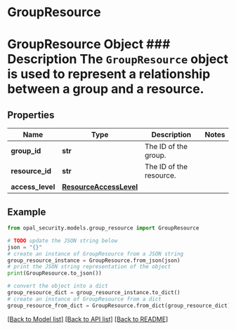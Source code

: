# GroupResource

# GroupResource Object ### Description The `GroupResource` object is used to represent a relationship between a group and a resource.

## Properties

Name | Type | Description | Notes
------------ | ------------- | ------------- | -------------
**group_id** | **str** | The ID of the group. | 
**resource_id** | **str** | The ID of the resource. | 
**access_level** | [**ResourceAccessLevel**](ResourceAccessLevel.md) |  | 

## Example

```python
from opal_security.models.group_resource import GroupResource

# TODO update the JSON string below
json = "{}"
# create an instance of GroupResource from a JSON string
group_resource_instance = GroupResource.from_json(json)
# print the JSON string representation of the object
print(GroupResource.to_json())

# convert the object into a dict
group_resource_dict = group_resource_instance.to_dict()
# create an instance of GroupResource from a dict
group_resource_from_dict = GroupResource.from_dict(group_resource_dict)
```
[[Back to Model list]](../README.md#documentation-for-models) [[Back to API list]](../README.md#documentation-for-api-endpoints) [[Back to README]](../README.md)


